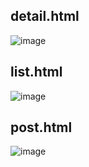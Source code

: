 ## detail.html
![image](https://user-images.githubusercontent.com/80961477/119228468-1b9c3f80-bb4e-11eb-890b-e8d481d66912.png)

## list.html
![image](https://user-images.githubusercontent.com/80961477/119228495-340c5a00-bb4e-11eb-966a-c696ab830246.png)

## post.html
![image](https://user-images.githubusercontent.com/80961477/119228553-7d5ca980-bb4e-11eb-95db-fb707aa92a87.png)
